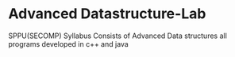 # Advanced Datastructure-Lab
SPPU(SECOMP) Syllabus
Consists of Advanced Data structures all programs developed in c++ and java
